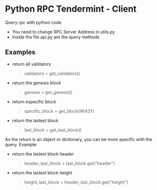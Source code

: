 # Python  RPC Tendermint - Client
Query rpc with python code

* You need to change RPC Server Address in utils.py
* Inside the file api.py are the query methods

## Examples

* return all validators
    > validators = get_validators()

* return the genesis block
    > genesis = get_genesis()

* return especific block
    > specific_block = get_block(96437)

* return the lastest block
    > last_block = get_last_block()


As the return is an object or dictionary, you can be more specific with the query. Example:

* return the lastest block header
     > header_last_block = last_block.get("header")

* return the lastest block height
     > height_last_block = header_last_block.get("height")



